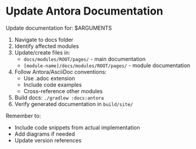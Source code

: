 # Update Antora Documentation

Update documentation for: $ARGUMENTS

1. Navigate to docs folder
2. Identify affected modules
3. Update/create files in:
    - `docs/modules/ROOT/pages/` - main documentation
    - `[module-name]/docs/modules/ROOT/pages/` - module documentation
4. Follow Antora/AsciiDoc conventions:
    - Use .adoc extension
    - Include code examples
    - Cross-reference other modules
5. Build docs: `./gradlew :docs:antora`
6. Verify generated documentation in `build/site/`

Remember to:
- Include code snippets from actual implementation
- Add diagrams if needed
- Update version references